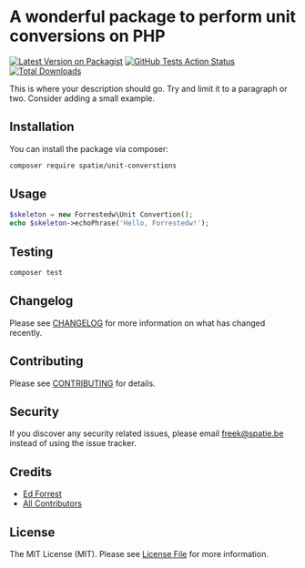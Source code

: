 # A wonderful package to perform unit conversions on PHP

[![Latest Version on Packagist](https://img.shields.io/packagist/v/spatie/unit-converstions.svg?style=flat-square)](https://packagist.org/packages/spatie/unit-converstions)
[![GitHub Tests Action Status](https://img.shields.io/github/workflow/status/spatie/unit-converstions/run-tests?label=tests)](https://github.com/spatie/unit-converstions/actions?query=workflow%3Arun-tests+branch%3Amaster)
[![Total Downloads](https://img.shields.io/packagist/dt/spatie/unit-converstions.svg?style=flat-square)](https://packagist.org/packages/spatie/unit-converstions)


This is where your description should go. Try and limit it to a paragraph or two. Consider adding a small example.


## Installation

You can install the package via composer:

```bash
composer require spatie/unit-converstions
```

## Usage

``` php
$skeleton = new Forrestedw\Unit Convertion();
echo $skeleton->echoPhrase('Hello, Forrestedw!');
```

## Testing

``` bash
composer test
```

## Changelog

Please see [CHANGELOG](CHANGELOG.md) for more information on what has changed recently.

## Contributing

Please see [CONTRIBUTING](CONTRIBUTING.md) for details.

## Security

If you discover any security related issues, please email freek@spatie.be instead of using the issue tracker.

## Credits

- [Ed Forrest](https://github.com/forrestedw)
- [All Contributors](../../contributors)

## License

The MIT License (MIT). Please see [License File](LICENSE.md) for more information.
